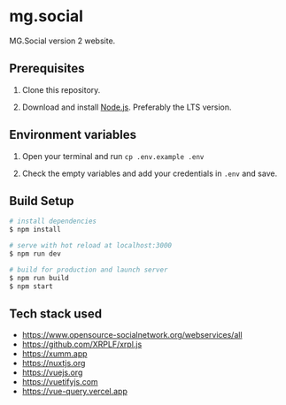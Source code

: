 # mg.social

MG.Social version 2 website.

## Prerequisites

1. Clone this repository.

2. Download and install [Node.js](https://nodejs.org/). Preferably the LTS version.

## Environment variables

1. Open your terminal and run `cp .env.example .env`

2. Check the empty variables and add your credentials in `.env` and save.

## Build Setup

```bash
# install dependencies
$ npm install

# serve with hot reload at localhost:3000
$ npm run dev

# build for production and launch server
$ npm run build
$ npm start
```

## Tech stack used

- https://www.opensource-socialnetwork.org/webservices/all
- https://github.com/XRPLF/xrpl.js
- https://xumm.app
- https://nuxtjs.org
- https://vuejs.org
- https://vuetifyjs.com
- https://vue-query.vercel.app